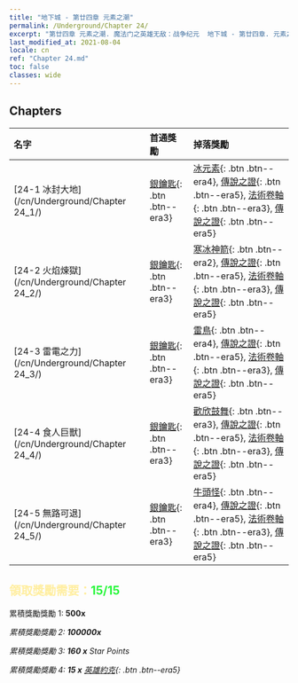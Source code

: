 ```yaml
---
title: "地下城 - 第廿四章 元素之潮"
permalink: /Underground/Chapter 24/
excerpt: "第廿四章 元素之潮. 魔法门之英雄无敌：战争纪元  地下城 - 第廿四章. 元素之潮"
last_modified_at: 2021-08-04
locale: cn
ref: "Chapter 24.md"
toc: false
classes: wide
---
```


## Chapters

  | 名字 |  首通獎勵 | 掉落獎勵 |
  |:------------|:------------|:------------| 
  | [24-1 冰封大地](/cn/Underground/Chapter 24_1/) | [銀鑰匙](/cn/Items/con_693/){: .btn .btn--era3} | [冰元素](/cn/Items/unt_264/){: .btn .btn--era4}, [傳說之證](/cn/Items/mat_88/){: .btn .btn--era5}, [法術卷軸](/cn/Items/con_694/){: .btn .btn--era3}, [傳說之證](/cn/Items/mat_81/){: .btn .btn--era5} |
  | [24-2 火焰煉獄](/cn/Underground/Chapter 24_2/) | [銀鑰匙](/cn/Items/con_693/){: .btn .btn--era3} | [寒冰神箭](/cn/Items/her_431/){: .btn .btn--era2}, [傳說之證](/cn/Items/mat_88/){: .btn .btn--era5}, [法術卷軸](/cn/Items/con_694/){: .btn .btn--era3}, [傳說之證](/cn/Items/mat_81/){: .btn .btn--era5} |
  | [24-3 雷電之力](/cn/Underground/Chapter 24_3/) | [銀鑰匙](/cn/Items/con_693/){: .btn .btn--era3} | [雷鳥](/cn/Items/unt_221/){: .btn .btn--era4}, [傳說之證](/cn/Items/mat_88/){: .btn .btn--era5}, [法術卷軸](/cn/Items/con_694/){: .btn .btn--era3}, [傳說之證](/cn/Items/mat_81/){: .btn .btn--era5} |
  | [24-4 食人巨獸](/cn/Underground/Chapter 24_4/) | [銀鑰匙](/cn/Items/con_693/){: .btn .btn--era3} | [歡欣鼓舞](/cn/Items/her_424/){: .btn .btn--era3}, [傳說之證](/cn/Items/mat_88/){: .btn .btn--era5}, [法術卷軸](/cn/Items/con_694/){: .btn .btn--era3}, [傳說之證](/cn/Items/mat_81/){: .btn .btn--era5} |
  | [24-5 無路可退](/cn/Underground/Chapter 24_5/) | [銀鑰匙](/cn/Items/con_693/){: .btn .btn--era3} | [牛頭怪](/cn/Items/unt_248/){: .btn .btn--era4}, [傳說之證](/cn/Items/mat_88/){: .btn .btn--era5}, [法術卷軸](/cn/Items/con_694/){: .btn .btn--era3}, [傳說之證](/cn/Items/mat_81/){: .btn .btn--era5} |


## <span style="color: #ffeea0">   領取獎勵需要：</span><span style="color: #27f73a">15/15</span>

 累積獎勵獎勵 1:  **500x** <i class="fas fa-gem"/>

 累積獎勵獎勵 2:  **100000x** <i class="fas fa-coins"/>

 累積獎勵獎勵 3: **160 x** Star Points

 累積獎勵獎勵 4: **15 x** [英雄約克](/cn/Items/her_377/){: .btn .btn--era5}

